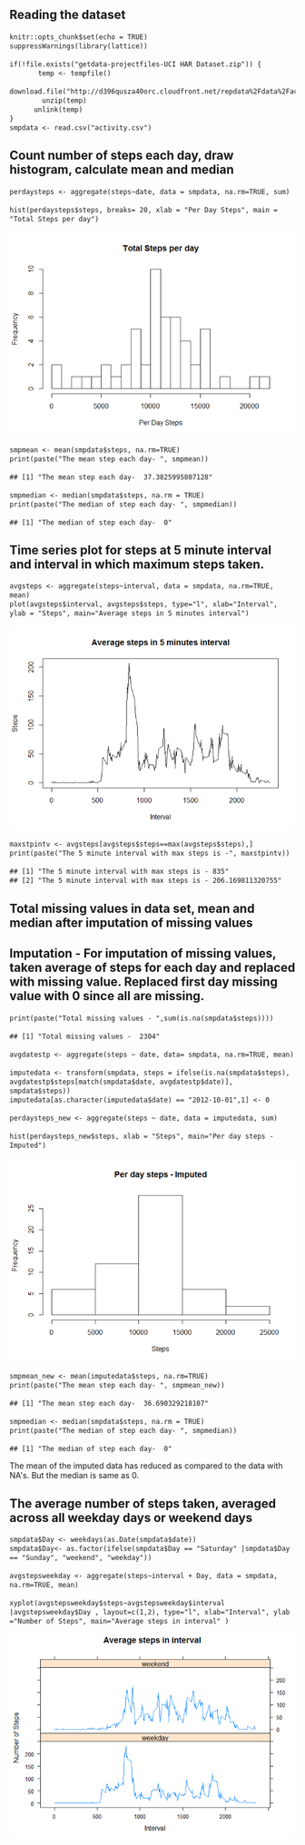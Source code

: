 Reading the dataset
-------------------

    knitr::opts_chunk$set(echo = TRUE)
    suppressWarnings(library(lattice))

    if(!file.exists("getdata-projectfiles-UCI HAR Dataset.zip")) {
           temp <- tempfile()
          download.file("http://d396qusza40orc.cloudfront.net/repdata%2Fdata%2Factivity.zip",temp)
            unzip(temp)
          unlink(temp)
    }
    smpdata <- read.csv("activity.csv")

Count number of steps each day, draw histogram, calculate mean and median
-------------------------------------------------------------------------

    perdaysteps <- aggregate(steps~date, data = smpdata, na.rm=TRUE, sum)

    hist(perdaysteps$steps, breaks= 20, xlab = "Per Day Steps", main = "Total Steps per day")

![](PA1_ReproduceResearch_files/figure-markdown_strict/unnamed-chunk-3-1.png)<!-- -->

    smpmean <- mean(smpdata$steps, na.rm=TRUE)
    print(paste("The mean step each day- ", smpmean))

    ## [1] "The mean step each day-  37.3825995807128"

    smpmedian <- median(smpdata$steps, na.rm = TRUE)
    print(paste("The median of step each day- ", smpmedian))

    ## [1] "The median of step each day-  0"

Time series plot for steps at 5 minute interval and interval in which maximum steps taken.
------------------------------------------------------------------------------------------

    avgsteps <- aggregate(steps~interval, data = smpdata, na.rm=TRUE, mean)
    plot(avgsteps$interval, avgsteps$steps, type="l", xlab="Interval", ylab = "Steps", main="Average steps in 5 minutes interval")

![](PA1_ReproduceResearch_files/figure-markdown_strict/unnamed-chunk-4-1.png)<!-- -->

    maxstpintv <- avgsteps[avgsteps$steps==max(avgsteps$steps),]
    print(paste("The 5 minute interval with max steps is -", maxstpintv))

    ## [1] "The 5 minute interval with max steps is - 835"             
    ## [2] "The 5 minute interval with max steps is - 206.169811320755"

Total missing values in data set, mean and median after imputation of missing values
------------------------------------------------------------------------------------

Imputation - For imputation of missing values, taken average of steps for each day and replaced with missing value. Replaced first day missing value with 0 since all are missing.
----------------------------------------------------------------------------------------------------------------------------------------------------------------------------------

    print(paste("Total missing values - ",sum(is.na(smpdata$steps))))

    ## [1] "Total missing values -  2304"

    avgdatestp <- aggregate(steps ~ date, data= smpdata, na.rm=TRUE, mean)

    imputedata <- transform(smpdata, steps = ifelse(is.na(smpdata$steps), avgdatestp$steps[match(smpdata$date, avgdatestp$date)], smpdata$steps))
    imputedata[as.character(imputedata$date) == "2012-10-01",1] <- 0

    perdaysteps_new <- aggregate(steps ~ date, data = imputedata, sum)

    hist(perdaysteps_new$steps, xlab = "Steps", main="Per day steps - Imputed")

![](PA1_ReproduceResearch_files/figure-markdown_strict/unnamed-chunk-5-1.png)<!-- -->

    smpmean_new <- mean(imputedata$steps, na.rm=TRUE)
    print(paste("The mean step each day- ", smpmean_new))

    ## [1] "The mean step each day-  36.690329218107"

    smpmedian <- median(smpdata$steps, na.rm = TRUE)
    print(paste("The median of step each day- ", smpmedian))

    ## [1] "The median of step each day-  0"

The mean of the imputed data has reduced as compared to the data with
NA's. But the median is same as 0.

The average number of steps taken, averaged across all weekday days or weekend days
-----------------------------------------------------------------------------------

    smpdata$Day <- weekdays(as.Date(smpdata$date))
    smpdata$Day<- as.factor(ifelse(smpdata$Day == "Saturday" |smpdata$Day == "Sunday", "weekend", "weekday"))

    avgstepsweekday <- aggregate(steps~interval + Day, data = smpdata, na.rm=TRUE, mean)

    xyplot(avgstepsweekday$steps~avgstepsweekday$interval |avgstepsweekday$Day , layout=c(1,2), type="l", xlab="Interval", ylab ="Number of Steps", main="Average steps in interval" )

![](PA1_ReproduceResearch_files/figure-markdown_strict/unnamed-chunk-6-1.png)<!-- -->
